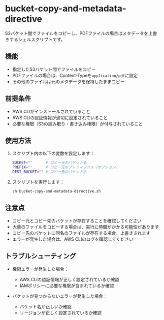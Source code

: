 # bucket-copy-and-metadata-directive

S3バケット間でファイルをコピーし、PDFファイルの場合はメタデータを上書きするシェルスクリプトです。

## 機能

- 指定したS3バケット間でファイルをコピー
- PDFファイルの場合は、Content-Typeを`application/pdf`に設定
- その他のファイルは元のメタデータを保持したままコピー

## 前提条件

- AWS CLIがインストールされていること
- AWS CLIの認証情報が適切に設定されていること
- 必要な権限（S3の読み取り・書き込み権限）が付与されていること

## 使用方法

1. スクリプト内の以下の変数を設定します：
   ```bash
   BUCKET=""      # コピー元のバケット名
   PREFIX=""      # コピー元のプレフィックス（オプション）
   DEST_BUCKET="" # コピー先のバケット名
   ```

2. スクリプトを実行します：
   ```sh
   sh bucket-copy-and-metadata-directive.sh
   ```

## 注意点

- コピー元とコピー先のバケットが存在することを確認してください
- 大量のファイルをコピーする場合は、実行に時間がかかる可能性があります
- コピー先のバケットに同名のファイルが存在する場合、上書きされます
- エラーが発生した場合は、AWS CLIのログを確認してください

## トラブルシューティング

- 権限エラーが発生した場合：
  - AWS CLIの認証情報が正しく設定されているか確認
  - IAMポリシーに必要な権限が含まれているか確認

- バケットが見つからないエラーが発生した場合：
  - バケット名が正しいか確認
  - リージョンが正しく設定されているか確認
